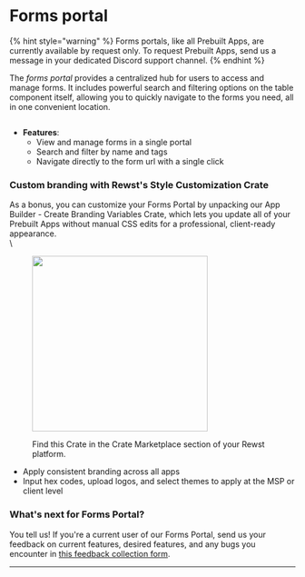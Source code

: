 # Forms portal

{% hint style="warning" %}
Forms portals, like all Prebuilt Apps, are currently available by request only. To request Prebuilt Apps, send us a message in your dedicated Discord support channel.
{% endhint %}

The _forms portal_ provides a centralized hub for users to access and manage forms. It includes powerful search and filtering options on the table component itself, allowing you to quickly navigate to the forms you need, all in one convenient location.

<figure><img src="../../../.gitbook/assets/image (33).png" alt=""><figcaption></figcaption></figure>

* **Features**:
  * View and manage forms in a single portal
  * Search and filter by name and tags
  * Navigate directly to the form url with a single click

### Custom branding with Rewst's Style Customization Crate

As a bonus, you can customize your Forms Portal by unpacking our App Builder - Create Branding Variables Crate, which lets you update all of your Prebuilt Apps without manual CSS edits for a professional, client-ready appearance.\
\


<figure><img src="../../../.gitbook/assets/Screenshot 2025-08-08 at 4.40.40 PM.png" alt="" width="309"><figcaption><p>Find this Crate in the Crate Marketplace section of your Rewst platform.</p></figcaption></figure>

* Apply consistent branding across all apps
* Input hex codes, upload logos, and select themes to apply at the MSP or client level

### What's next for Forms Portal?

You tell us! If you're a current user of our Forms Portal, send us your feedback on current features, desired features, and any bugs you encounter in [this feedback collection form](https://forms.office.com/Pages/ResponsePage.aspx?id=VtqdWutbQEiD4Zr8GtojiJFelL-3rz1JvOPdoNrnRFRUNTg4VEdSUEdCS0c2TTU4U0tOVFBXR0ZCOC4u\&origin=Invitation\&channel=0).

***

